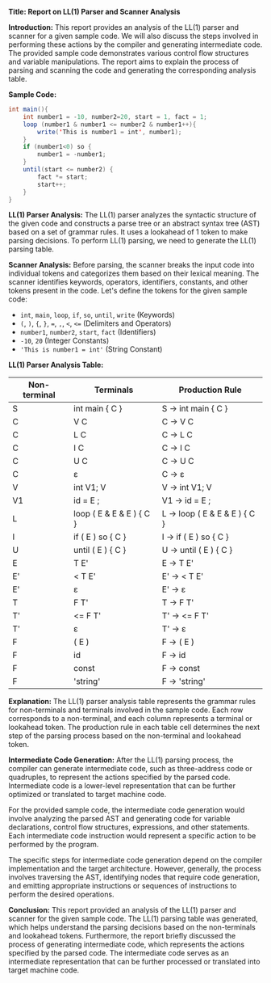 **Title: Report on LL(1) Parser and Scanner Analysis**

**Introduction:**
This report provides an analysis of the LL(1) parser and scanner for a given sample code. We will also discuss the steps involved in performing these actions by the compiler and generating intermediate code. The provided sample code demonstrates various control flow structures and variable manipulations. The report aims to explain the process of parsing and scanning the code and generating the corresponding analysis table.

**Sample Code:**
```java
int main(){
    int number1 = -10, number2=20, start = 1, fact = 1;
    loop (number1 & number1 <= number2 & number1++){
        write('This is number1 = int', number1);
    }
    if (number1<0) so {
        number1 = -number1;
    }
    until(start <= number2) {
        fact *= start;
        start++;
    }
}
```

**LL(1) Parser Analysis:**
The LL(1) parser analyzes the syntactic structure of the given code and constructs a parse tree or an abstract syntax tree (AST) based on a set of grammar rules. It uses a lookahead of 1 token to make parsing decisions. To perform LL(1) parsing, we need to generate the LL(1) parsing table.

**Scanner Analysis:**
Before parsing, the scanner breaks the input code into individual tokens and categorizes them based on their lexical meaning. The scanner identifies keywords, operators, identifiers, constants, and other tokens present in the code. Let's define the tokens for the given sample code:

- `int`, `main`, `loop`, `if`, `so`, `until`, `write` (Keywords)
- `(`, `)`, `{`, `}`, `=`, `,`, `<`, `<=` (Delimiters and Operators)
- `number1`, `number2`, `start`, `fact` (Identifiers)
- `-10`, `20` (Integer Constants)
- `'This is number1 = int'` (String Constant)

**LL(1) Parser Analysis Table:**

| Non-terminal | Terminals                | Production Rule               |
|--------------|--------------------------|-------------------------------|
| S            | int main { C }           | S -> int main { C }           |
| C            | V C                      | C -> V C                      |
| C            | L C                      | C -> L C                      |
| C            | I C                      | C -> I C                      |
| C            | U C                      | C -> U C                      |
| C            | ε                        | C -> ε                        |
| V            | int V1; V                 | V -> int V1; V                |
| V1           | id = E ;                  | V1 -> id = E ;                |
| L            | loop ( E & E & E ) { C } | L -> loop ( E & E & E ) { C } |
| I            | if ( E ) so { C }         | I -> if ( E ) so { C }        |
| U            | until ( E ) { C }        | U -> until ( E ) { C }        |
| E            | T E'                     | E -> T E'                     |
| E'           | < T E'                   | E' -> < T E'                  |
| E'           | ε                        | E' -> ε                       |
| T            | F T'                     | T -> F T'                     |
| T'           | <= F T'                  | T' -> <= F T'                 |
| T'           | ε                        | T' -> ε                       |
| F            | ( E )                    | F -> ( E )                    |
| F            | id                       | F -> id                       |
| F            | const                    | F -> const                    |
| F            | 'string'                 | F -> 'string'                 |

**Explanation:**
The LL(1) parser analysis table represents the grammar rules for non-terminals and terminals involved in the sample code. Each row corresponds to a non-terminal, and each column represents a terminal or lookahead token. The production rule in each table cell determines the next step of the parsing process based on the non-terminal and lookahead token.

**Intermediate Code Generation:**
After the LL(1) parsing process, the compiler can generate intermediate code, such as three-address code or quadruples, to represent the actions specified by the parsed code. Intermediate code is a lower-level representation that can be further optimized or translated to target machine code.

For the provided sample code, the intermediate code generation would involve analyzing the parsed AST and generating code for variable declarations, control flow structures, expressions, and other statements. Each intermediate code instruction would represent a specific action to be performed by the program.

The specific steps for intermediate code generation depend on the compiler implementation and the target architecture. However, generally, the process involves traversing the AST, identifying nodes that require code generation, and emitting appropriate instructions or sequences of instructions to perform the desired operations.

**Conclusion:**
This report provided an analysis of the LL(1) parser and scanner for the given sample code. The LL(1) parsing table was generated, which helps understand the parsing decisions based on the non-terminals and lookahead tokens. Furthermore, the report briefly discussed the process of generating intermediate code, which represents the actions specified by the parsed code. The intermediate code serves as an intermediate representation that can be further processed or translated into target machine code.
